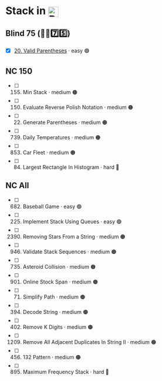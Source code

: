# Stack in <img src="https://upload.wikimedia.org/wikipedia/commons/thumb/c/c3/Python-logo-notext.svg/1869px-Python-logo-notext.svg.png" alt="Python Logo" style="height: 1em; width: auto; vertical-align: sub;">


## Blind 75 (🧑‍🦯7️⃣5️⃣)
- [x] [20. Valid Parentheses](https://github.com/flenhu/leetcode/blob/main/Python/04_stack/) · easy 🟢  

## NC 150
- [ ] 155. Min Stack · medium 🟠
- [ ] 150. Evaluate Reverse Polish Notation · medium 🟠
- [ ] 22. Generate Parentheses · medium 🟠
- [ ] 739. Daily Temperatures · medium 🟠
- [ ] 853. Car Fleet · medium 🟠
- [ ] 84. Largest Rectangle In Histogram · hard 🔴

## NC All
- [ ] 682. Baseball Game · easy 🟢  
- [ ] 225. Implement Stack Using Queues · easy 🟢  
- [ ] 2390. Removing Stars From a String · medium 🟠
- [ ] 946. Validate Stack Sequences · medium 🟠
- [ ] 735. Asteroid Collision · medium 🟠
- [ ] 901. Online Stock Span · medium 🟠
- [ ] 71. Simplify Path · medium 🟠
- [ ] 394. Decode String · medium 🟠
- [ ] 402. Remove K Digits · medium 🟠
- [ ] 1209. Remove All Adjacent Duplicates In String II · medium 🟠
- [ ] 456. 132 Pattern · medium 🟠
- [ ] 895. Maximum Frequency Stack · hard 🔴